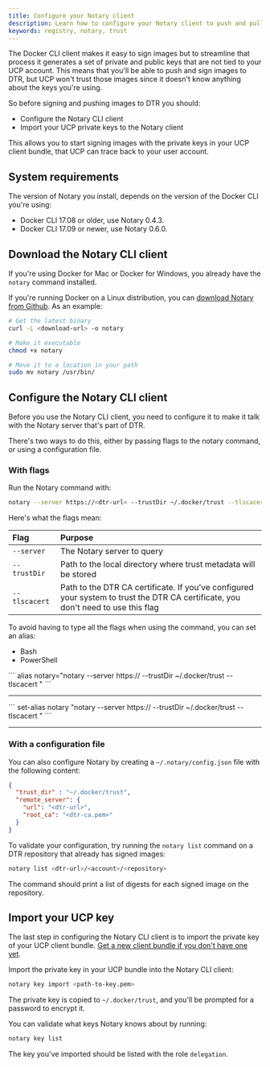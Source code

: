 ```yaml
---
title: Configure your Notary client
description: Learn how to configure your Notary client to push and pull images from Docker Trusted Registry.
keywords: registry, notary, trust
---
```


The Docker CLI client makes it easy to sign images but to streamline that
process it generates a set of private and public keys that are not tied
to your UCP account. This means that you'll be able to push and sign images to
DTR, but UCP won't trust those images since it doesn't know anything about
the keys you're using.

So before signing and pushing images to DTR you should:

* Configure the Notary CLI client
* Import your UCP private keys to the Notary client

This allows you to  start signing images with the private keys in your UCP
client bundle, that UCP can trace back to your user account.

## System requirements

The version of Notary you install, depends on the version of the Docker CLI
you're using:

* Docker CLI 17.08 or older, use Notary 0.4.3.
* Docker CLI 17.09 or newer, use Notary 0.6.0.

## Download the Notary CLI client

If you're using Docker for Mac or Docker for Windows, you already have the
`notary` command installed.

If you're running Docker on a Linux distribution, you can [download
Notary from Github](https://github.com/docker/notary/releases). As an example:

```bash
# Get the latest binary
curl -L <download-url> -o notary

# Make it executable
chmod +x notary

# Move it to a location in your path
sudo mv notary /usr/bin/
```

## Configure the Notary CLI client

Before you use the Notary CLI client, you need to configure it to make it
talk with the Notary server that's part of DTR.

There's two ways to do this, either by passing flags to the notary command,
or using a configuration file.

### With flags

Run the Notary command with:

```bash
notary --server https://<dtr-url> --trustDir ~/.docker/trust --tlscacert <dtr-ca.pem> --help
```

Here's what the flags mean:

| Flag          | Purpose                                                                                                                           |
|:--------------|:----------------------------------------------------------------------------------------------------------------------------------|
| `--server`    | The Notary server to query                                                                                                        |
| `--trustDir`  | Path to the local directory where trust metadata will be stored                                                                   |
| `--tlscacert` | Path to the DTR CA certificate. If you've configured your system to trust the DTR CA certificate, you don't need to use this flag |

To avoid having to type all the flags when using the command, you can set an
alias:


<ul class="nav nav-tabs">
  <li class="active"><a data-toggle="tab" data-target="#tab3">Bash</a></li>
  <li><a data-toggle="tab" data-target="#tab4">PowerShell</a></li>
</ul>
<div class="tab-content">
<div id="tab3" class="tab-pane fade in active" markdown="1">
```
alias notary="notary --server https://<dtr-url> --trustDir ~/.docker/trust --tlscacert <dtr-ca.pem>"
```
<hr>
</div>
<div id="tab4" class="tab-pane fade" markdown="1">
```
set-alias notary "notary --server https://<dtr-url> --trustDir ~/.docker/trust --tlscacert <dtr-ca.pem>"
```
<hr>
</div>
</div>

### With a configuration file

You can also configure Notary by creating a `~/.notary/config.json` file with
the following content:

```json
{
  "trust_dir" : "~/.docker/trust",
  "remote_server": {
    "url": "<dtr-url>",
    "root_ca": "<dtr-ca.pem>"
  }
}
```

To validate your configuration, try running the `notary list` command on a
DTR repository that already has signed images:

```bash
notary list <dtr-url>/<account>/<repository>
```

The command should print a list of digests for each signed image on the
repository.

## Import your UCP key

The last step in configuring the Notary CLI client is to import the private
key of your UCP client bundle.
[Get a new client bundle if you don't have one yet](/datacenter/ucp/2.2/guides/user/access-ucp/cli-based-access.md).

Import the private key in your UCP bundle into the Notary CLI client:

```bash
notary key import <path-to-key.pem>
```

The private key is copied to `~/.docker/trust`, and you'll be prompted for a
password to encrypt it.

You can validate what keys Notary knows about by running:

```bash
notary key list
```

The key you've imported should be listed with the role `delegation`.

